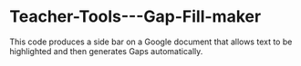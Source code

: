 # Teacher-Tools---Gap-Fill-maker
This code produces a side bar on a Google document that allows text to be highlighted and then generates Gaps automatically. 
